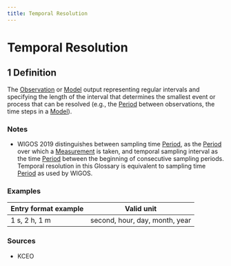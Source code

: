 ```yaml
---
title: Temporal Resolution
---
```


# Temporal Resolution

## 1 Definition

The [Observation](../observation) or [Model](../model) output representing regular intervals and specifying the length of the interval that determines the smallest event or process that can be resolved (e.g., the [Period](../period) between observations, the time steps in a [Model](../model)).

### Notes 

- WIGOS 2019 distinguishes between sampling time [Period](../period), as the [Period](../period) over which a [Measurement](../measurement) is taken, and temporal sampling interval as the time [Period](../period) between the beginning of consecutive sampling periods. Temporal resolution in this Glossary is equivalent to sampling time [Period](../period) as used by WIGOS.

### Examples 

| Entry format example | Valid unit                    |
|----------------------|-------------------------------|
| 1 s, 2 h, 1 m         | second, hour, day, month, year |

### Sources 
- KCEO
